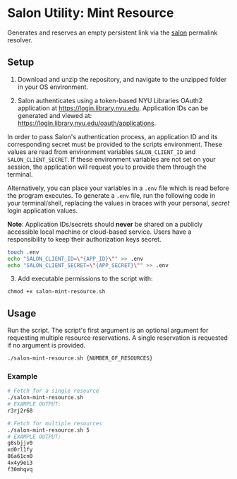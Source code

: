 # Salon Utility: Mint Resource

Generates and reserves an empty persistent link via the [salon](https://github.com/NYULibraries/salon) permalink resolver.

## Setup

1. Download and unzip the repository, and navigate to the unzipped folder in your OS environment.

2. Salon authenticates using a token-based NYU Libraries OAuth2 application at https://login.library.nyu.edu. Application IDs can be generated and viewed at: https://login.library.nyu.edu/oauth/applications.

  In order to pass Salon's authentication process, an application ID and its corresponding secret must be provided to the scripts environment. These values are read from environment variables `SALON_CLIENT_ID` and `SALON_CLIENT_SECRET`. If these environment variables are not set on your session, the application will request you to provide them through the terminal.

  Alternatively, you can place your variables in a `.env` file which is read before the program executes. To generate a `.env` file, run the following code in your terminal/shell, replacing the values in braces with your personal, *secret* login application values.

  **Note**: Application IDs/secrets should **never** be shared on a publicly accessible local machine or cloud-based service. Users have a responsibility to keep their authorization keys secret.

  ```sh
  touch .env
  echo "SALON_CLIENT_ID=\"{APP_ID}\"" >> .env
  echo "SALON_CLIENT_SECRET=\"{APP_SECRET}\"" >> .env
```

3. Add executable permissions to the script with:

  ```
  chmod +x salon-mint-resource.sh
  ```

## Usage

Run the script. The script's first argument is an optional argument for requesting multiple resource reservations. A single reservation is requested if no argument is provided.

```sh
./salon-mint-resource.sh {NUMBER_OF_RESOURCES}
```

### Example

```sh
# Fetch for a single resource
./salon-mint-resource.sh
# EXAMPLE OUTPUT:
r3rj2r68

# Fetch for multiple resources
./salon-mint-resource.sh 5
# EXAMPLE OUTPUT:
g8sbjjv0
xd0rl1fy
86a61cn0
4x4y9ei3
f30mhqvq
```
